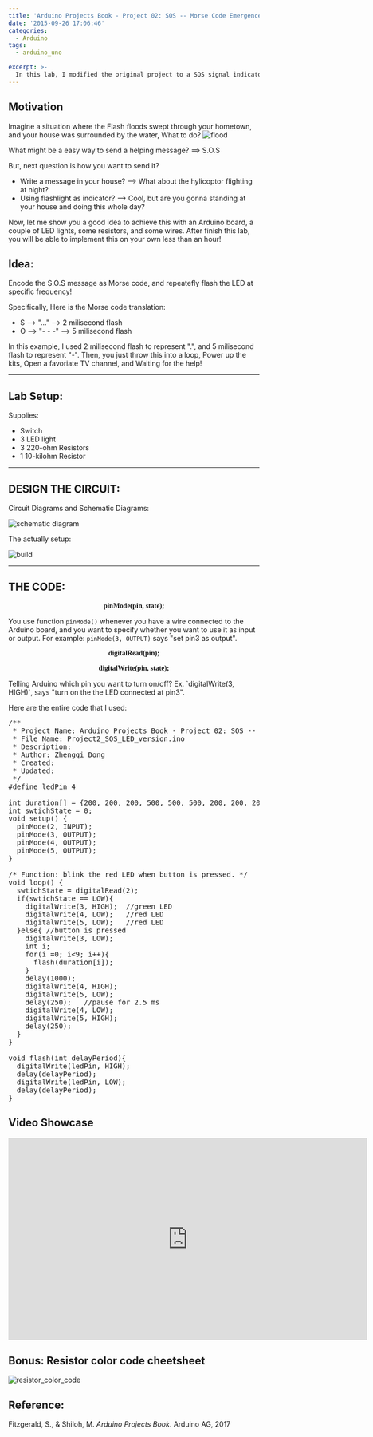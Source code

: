 ```yaml
---
title: 'Arduino Projects Book - Project 02: SOS -- Morse Code Emergence Distress Singal'
date: '2015-09-26 17:06:46'
categories:
  - Arduino
tags:
  - arduino_uno

excerpt: >-
  In this lab, I modified the original project to a SOS signal indicator. 
---
```


## **Motivation**
Imagine a situation where the Flash floods swept through your hometown, and your house was surrounded by the water, What to do? 
![flood](/images/arduino-projects-book-project-02/flood.jpg)

What might be a easy way to send a helping message? ==> S.O.S

But, next question is how you want to send it? 
- Write a message in your house? --> What about the hylicoptor flighting at night?
- Using flashlight as indicator? --> Cool, but are you gonna standing at your house and doing this whole day?

Now, let me show you a good idea to achieve this with an Arduino board, a couple of LED lights, some resistors, and some wires. After finish this lab, you will be able to implement this on your own less than an hour!

## **Idea:**
Encode the S.O.S message as Morse code, and repeatefly flash the LED at specific frequency!

Specifically, Here is the Morse code translation:
- S --> "..." --> 2 milisecond flash
- O --> "- - -" --> 5 milisecond flash

In this example, I used 2 milisecond flash to represent ".", and 5 milisecond flash to represent "-".  Then, you just throw this into a loop, Power up the kits, Open a favoriate TV channel, and Waiting for the help!

---
## **Lab Setup:**

Supplies:
- Switch
- 3 LED light
- 3 220-ohm Resistors
- 1 10-kilohm Resistor
---
## **DESIGN THE CIRCUIT:**

Circuit Diagrams and Schematic Diagrams:

![schematic diagram](/images/arduino-projects-book-project-02/circuit_diagram_and_schematic_diagram.jpg)


The actually setup:

![build](/images/arduino-projects-book-project-02/build.png)

---
## **THE CODE:**

<p align="center"><font face="consolas"><b>pinMode(pin, state);</b></font></p>

You use function `pinMode()` whenever you have a wire connected to the Arduino board, and you want to specify whether you want to use it as input or output. For example: `pinMode(3, OUTPUT)` says "set pin3 as output".

<p align="center"><font face="consolas"><b>digitalRead(pin);</b></font></p>


<p align="center"><font face="consolas"><b>digitalWrite(pin, state);</b></font></p>
Telling Arduino which pin you want to turn on/off? Ex. `digitalWrite(3, HIGH)`, says "turn on the the LED connected at pin3".

Here are the entire code that I used: 

<?prettify?>
<pre class="prettyprint cpp-html linenums">
/**
 * Project Name: Arduino Projects Book - Project 02: SOS -- Morse Code Emergence Distress Singal
 * File Name: Project2_SOS_LED_version.ino
 * Description: 
 * Author: Zhengqi Dong
 * Created:
 * Updated:
 */
#define ledPin 4

int duration[] = {200, 200, 200, 500, 500, 500, 200, 200, 200};
int swtichState = 0;
void setup() {
  pinMode(2, INPUT);
  pinMode(3, OUTPUT);
  pinMode(4, OUTPUT);
  pinMode(5, OUTPUT);
}

/* Function: blink the red LED when button is pressed. */
void loop() {
  swtichState = digitalRead(2);
  if(swtichState == LOW){
    digitalWrite(3, HIGH);  //green LED
    digitalWrite(4, LOW);   //red LED
    digitalWrite(5, LOW);   //red LED
  }else{ //button is pressed
    digitalWrite(3, LOW);
    int i;
    for(i =0; i<9; i++){
      flash(duration[i]);
    }
    delay(1000);
    digitalWrite(4, HIGH);
    digitalWrite(5, LOW);
    delay(250);   //pause for 2.5 ms
    digitalWrite(4, LOW);
    digitalWrite(5, HIGH);
    delay(250);
  }
}

void flash(int delayPeriod){
  digitalWrite(ledPin, HIGH);
  delay(delayPeriod);
  digitalWrite(ledPin, LOW);
  delay(delayPeriod);
}
</pre>

## Video Showcase
<div class="embedded-video">
  <iframe width="720" height="405" src="https://www.youtube.com/embed/4uTRCNTmnDw" frameborder="0" allowfullscreen></iframe>
</div>

## **Bonus: Resistor color code cheetsheet**
![resistor_color_code](/images/arduino-projects-book-project-02/resistor_color_code.jpg
)

## **Reference:**
Fitzgerald, S., & Shiloh, M. _Arduino Projects Book_. Arduino AG, 2017

